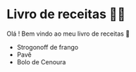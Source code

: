 # Livro de receitas :man_cook: #

Olá ! Bem vindo ao meu livro de receitas :wave:

- Strogonoff de frango
- Pavê
- Bolo de Cenoura
